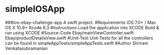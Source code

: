 # simpleIOSApp
###ios-ebay-challenge-app A swift project.  #Requirements iOS 7.0+ / Mac OS X 10.9+ Xcode 6.3  #Instructions Load the application into XCODE Build &amp; run using XCODE  #Source-Code Ebay/mainViewController.swift Ebay/productDetailsView.swift  #Unit-Test Unit-Tests for all the controllers can be found in simpleAppTests/simpleAppTests.swift  #Author Shriram Venkatasubramanian
